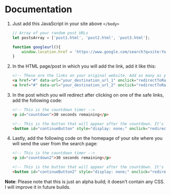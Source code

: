 # Documentation

1. Just add this JavaScript in your site above `</body>`

    ```javascript
    // Array of your random post URLs
    let postsArray = ['post1.html', 'post2.html', 'post3.html'];

    function googleurl(){
        window.location.href = 'https://www.google.com/search?q=site:YourWebsite.com';
    }
    ```
    
2. In the HTML page/post in which you will add the link, add it like this:

    ```html
    <!-- These are the links on your original website. Add as many as you like. -->
    <a href="#" data-url="your_destination_url_1" onclick="redirectToRandomPost(this)">Go to destination 1</a>
    <a href="#" data-url="your_destination_url_2" onclick="redirectToRandomPost(this)">Go to destination 2</a>
    ```

3. In the post which you will redirect after clicking on one of the safe links, add the following code:

    ```html
    <!-- This is the countdown timer -->
    <p id="countdown">30 seconds remaining</p>

    <!-- This is the button that will appear after the countdown. It's hidden by default. -->
    <button id="continueButton" style="display: none;" onclick="redirectToGoogle()">Continue</button>
    ```

4. Lastly, add the following code on the homepage of your site where you will send the user from the search page:

    ```html
    <!-- This is the countdown timer -->
    <p id="countdown2">30 seconds remaining</p>

    <!-- This is the button that will appear after the countdown. It's hidden by default. -->
    <button id="continueButton2" style="display: none;" onclick="redirectToDestination()">Continue</button>
    ```

**Note**: Please note that this is just an alpha build; it doesn't contain any CSS. I will improve it in future builds.
